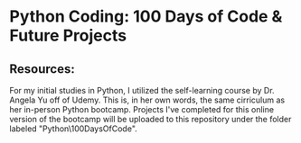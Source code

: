 # Python Coding: 100 Days of Code & Future Projects

## Resources:
For my initial studies in Python, I utilized the self-learning course by Dr. Angela Yu off of Udemy. This is, in her own words, the same cirriculum as her in-person Python bootcamp. Projects I've completed for this online version of the bootcamp will be uploaded to this repository under the folder labeled "Python\100DaysOfCode".
